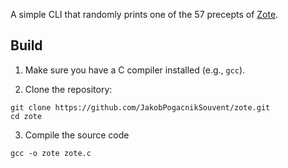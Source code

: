 A simple CLI that randomly prints one of the 57 precepts of [Zote](https://hollowknight.wiki/w/Zote).

## Build

1. Make sure you have a C compiler installed (e.g., `gcc`).

2. Clone the repository:

```
git clone https://github.com/JakobPogacnikSouvent/zote.git
cd zote
```

3. Compile the source code

```
gcc -o zote zote.c
```

